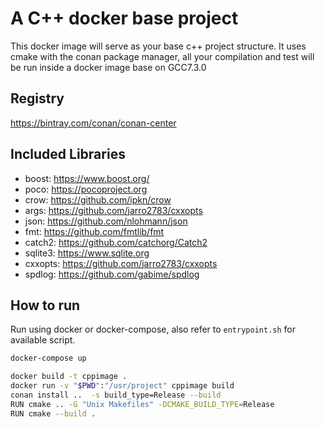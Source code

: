 # A C++ docker base project
This docker image will serve as your base c++ project structure.
It uses cmake with the conan package manager, all your compilation and test will be run inside a docker image base on GCC7.3.0  

## Registry

https://bintray.com/conan/conan-center

## Included Libraries

- boost: https://www.boost.org/
- poco: https://pocoproject.org
- crow: https://github.com/ipkn/crow
- args: https://github.com/jarro2783/cxxopts
- json: https://github.com/nlohmann/json
- fmt: https://github.com/fmtlib/fmt
- catch2: https://github.com/catchorg/Catch2
- sqlite3: https://www.sqlite.org
- cxxopts: https://github.com/jarro2783/cxxopts
- spdlog: https://github.com/gabime/spdlog


## How to run
Run using docker or docker-compose, also refer to `entrypoint.sh` for available script.
```bash
docker-compose up 
```

```bash
docker build -t cppimage .
docker run -v "$PWD":"/usr/project" cppimage build
conan install ..  -s build_type=Release --build
RUN cmake .. -G "Unix Makefiles" -DCMAKE_BUILD_TYPE=Release
RUN cmake --build .
``` 


